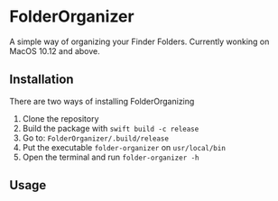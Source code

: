 # FolderOrganizer

A simple way of organizing your Finder Folders.
Currently wonking on MacOS 10.12 and above.

## Installation
There are two ways of installing FolderOrganizing
1. Clone the repository
2. Build the package with `swift build -c release`
3. Go to: `FolderOrganizer/.build/release`
4. Put the executable `folder-organizer` on `usr/local/bin`
5. Open the terminal and run `folder-organizer -h`

## Usage
